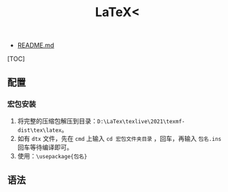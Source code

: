 <h1 align="center"><b>LaTeX<</b></h1><br>

- [README.md](../README.md)

[TOC]

## 配置

### 宏包安装

1. 将完整的压缩包解压到目录：`D:\LaTex\texlive\2021\texmf-dist\tex\latex`。
2. 如有 `dtx` 文件，先在 `cmd` 上输入 `cd 宏包文件夹目录` ，回车，再输入 `包名.ins` 回车等待编译即可。
3. 使用：`\usepackage{包名}`

## 语法
